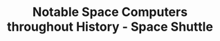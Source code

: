 ---
layout: page
title: Notable Space Computers throughout History - Space Shuttle
permalink: /history/spaceshuttle
---
